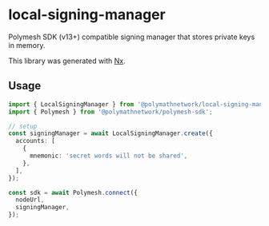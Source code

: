 # local-signing-manager

Polymesh SDK (v13+) compatible signing manager that stores private keys in memory.

This library was generated with [Nx](https://nx.dev).

## Usage

```typescript
import { LocalSigningManager } from '@polymathnetwork/local-signing-manager';
import { Polymesh } from '@polymathnetwork/polymesh-sdk';

// setup
const signingManager = await LocalSigningManager.create({
  accounts: [
    {
      mnemonic: 'secret words will not be shared',
    },
  ],
});

const sdk = await Polymesh.connect({
  nodeUrl,
  signingManager,
});
```
